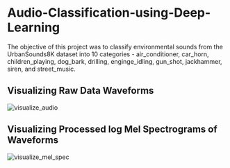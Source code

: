 # Audio-Classification-using-Deep-Learning
The objective of this project was to classify environmental sounds from the UrbanSounds8K dataset into 10 categories - air_conditioner, car_horn, children_playing, dog_bark, drilling, enginge_idling, gun_shot, jackhammer, siren, and street_music.  
## Visualizing Raw Data Waveforms
![visualize_audio](https://github.com/Yashaswini278/Audio-Classification-using-Deep-Learning/assets/77488107/cb3e1a7e-e866-40b2-aab3-4a57a3ca24b4)

## Visualizing Processed log Mel Spectrograms of Waveforms 
![visualize_mel_spec](https://github.com/Yashaswini278/Audio-Classification-using-Deep-Learning/assets/77488107/0c5672f3-93e2-4470-b462-89747425c4bd)
